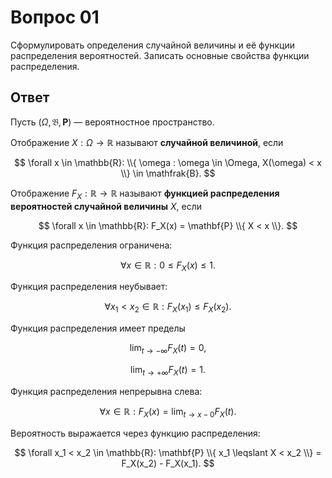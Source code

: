 # Вопрос 01

Сформулировать определения случайной величины и её функции распределения
вероятностей. Записать основные свойства функции распределения.

## Ответ

Пусть $(\Omega, \mathfrak{B}, \mathbf{P})$ &mdash; вероятностное пространство.

Отображение $X : \Omega \rightarrow \mathbb{R}$ называют **случайной
величиной**, если

$$
\forall x \in \mathbb{R}:
\\{ \omega : \omega \in \Omega, X(\omega) < x \\} \in \mathfrak{B}.
$$

Отображение $F_X : \mathbb{R} \rightarrow \mathbb{R}$ называют **функцией
распределения вероятностей случайной величины** $X$, если

$$
\forall x \in \mathbb{R}:
F_X(x) = \mathbf{P} \\{ X < x \\}.
$$

Функция распределения ограничена:

$$
\forall x \in \mathbb{R}:
0 \leqslant F_X(x) \leqslant 1.
$$

Функция распределения неубывает:

$$
\forall x_1 < x_2 \in \mathbb{R}:
F_X(x_1) \leqslant F_X(x_2).
$$

Функция распределения имеет пределы

$$
\lim_{t \rightarrow -\infty} F_X(t) = 0,
$$

$$
\lim_{t \rightarrow +\infty} F_X(t) = 1.
$$

Функция распределения непрерывна слева:

$$
\forall x \in \mathbb{R}:
F_X(x) = \lim_{t \rightarrow x - 0} F_X(t).
$$

Вероятность выражается через функцию распределения:

$$
\forall x_1 < x_2 \in \mathbb{R}:
\mathbf{P} \\{ x_1 \leqslant X < x_2 \\} = F_X(x_2) - F_X(x_1).
$$
